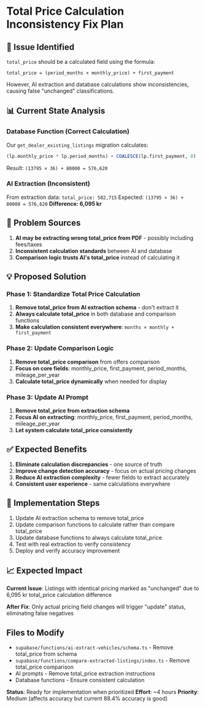 # Total Price Calculation Inconsistency Fix Plan

## 🎯 Issue Identified
`total_price` should be a calculated field using the formula:
```
total_price = (period_months × monthly_price) + first_payment
```

However, AI extraction and database calculations show inconsistencies, causing false "unchanged" classifications.

## 📊 Current State Analysis

### Database Function (Correct Calculation)
Our `get_dealer_existing_listings` migration calculates:
```sql
(lp.monthly_price * lp.period_months) + COALESCE(lp.first_payment, 0)
```
Result: `(13795 × 36) + 80000 = 576,620`

### AI Extraction (Inconsistent)
From extraction data: `total_price: 582,715`
Expected: `(13795 × 36) + 80000 = 576,620`
**Difference: 6,095 kr** 

## 🚨 Problem Sources

1. **AI may be extracting wrong total_price from PDF** - possibly including fees/taxes
2. **Inconsistent calculation standards** between AI and database
3. **Comparison logic trusts AI's total_price** instead of calculating it

## 💡 Proposed Solution

### Phase 1: Standardize Total Price Calculation
1. **Remove total_price from AI extraction schema** - don't extract it
2. **Always calculate total_price** in both database and comparison functions
3. **Make calculation consistent everywhere**: `months × monthly + first_payment`

### Phase 2: Update Comparison Logic
1. **Remove total_price comparison** from offers comparison
2. **Focus on core fields**: monthly_price, first_payment, period_months, mileage_per_year
3. **Calculate total_price dynamically** when needed for display

### Phase 3: Update AI Prompt
1. **Remove total_price from extraction schema**
2. **Focus AI on extracting**: monthly_price, first_payment, period_months, mileage_per_year
3. **Let system calculate total_price consistently**

## ✅ Expected Benefits

1. **Eliminate calculation discrepancies** - one source of truth
2. **Improve change detection accuracy** - focus on actual pricing changes
3. **Reduce AI extraction complexity** - fewer fields to extract accurately
4. **Consistent user experience** - same calculations everywhere

## 🔧 Implementation Steps

1. Update AI extraction schema to remove total_price
2. Update comparison functions to calculate rather than compare total_price
3. Update database functions to always calculate total_price
4. Test with real extraction to verify consistency
5. Deploy and verify accuracy improvement

## 📈 Expected Impact

**Current Issue**: Listings with identical pricing marked as "unchanged" due to 6,095 kr total_price calculation difference

**After Fix**: Only actual pricing field changes will trigger "update" status, eliminating false negatives

## Files to Modify

- `supabase/functions/ai-extract-vehicles/schema.ts` - Remove total_price from schema
- `supabase/functions/compare-extracted-listings/index.ts` - Remove total_price comparison
- AI prompts - Remove total_price extraction instructions
- Database functions - Ensure consistent calculation

**Status**: Ready for implementation when prioritized
**Effort**: ~4 hours
**Priority**: Medium (affects accuracy but current 88.4% accuracy is good)